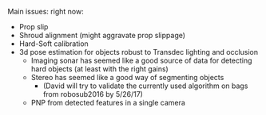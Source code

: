 Main issues: right now:
* Prop slip
* Shroud alignment (might aggravate prop slippage)
* Hard-Soft calibration
* 3d pose estimation for objects robust to Transdec lighting and occlusion
  + Imaging sonar has seemed like a good source of data for detecting hard objects (at least with the right gains)
  + Stereo has seemed like a good way of segmenting objects
    - (David will try to validate the currently used algorithm on bags from robosub2016 by 5/26/17)
  + PNP from detected features in a single camera

